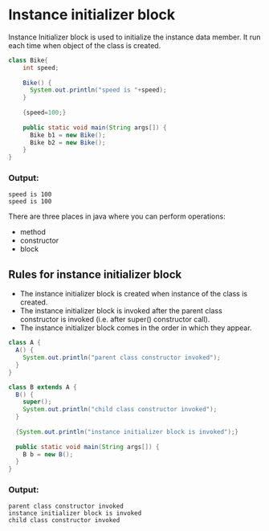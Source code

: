 # Instance initializer block
Instance Initializer block is used to initialize the instance data member. It run each time when object of the class is created.

```java
class Bike{  
    int speed;  
      
    Bike() {
      System.out.println("speed is "+speed);
    }  
   
    {speed=100;}  
       
    public static void main(String args[]) {  
      Bike b1 = new Bike();  
      Bike b2 = new Bike();  
    }      
}  
```

### Output:
```
speed is 100
speed is 100
```

There are three places in java where you can perform operations:
- method
- constructor
- block

## Rules for instance initializer block
- The instance initializer block is created when instance of the class is created.
- The instance initializer block is invoked after the parent class constructor is invoked (i.e. after super() constructor call).
- The instance initializer block comes in the order in which they appear.

```java
class A {  
  A() {  
    System.out.println("parent class constructor invoked");  
  }  
}  

class B extends A {  
  B() {  
    super();  
    System.out.println("child class constructor invoked");  
  }  
  
  {System.out.println("instance initializer block is invoked");}  
  
  public static void main(String args[]) {  
    B b = new B();  
  }  
}  
```

### Output:
```
parent class constructor invoked
instance initializer block is invoked
child class constructor invoked
```
